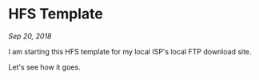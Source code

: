 # HFS Template

_Sep 20, 2018_

I am starting this HFS template for my local ISP's local FTP download site.

Let's see how it goes.
